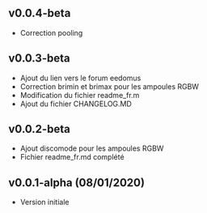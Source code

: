 ## v0.0.4-beta

* Correction pooling 

## v0.0.3-beta

* Ajout du lien vers le forum eedomus
* Correction brimin et brimax pour les ampoules RGBW
* Modification du fichier readme_fr.m
* Ajout du fichier CHANGELOG.MD
 
## v0.0.2-beta

* Ajout discomode pour les ampoules RGBW
* Fichier readme_fr.md complété

## v0.0.1-alpha (08/01/2020)

*  Version initiale